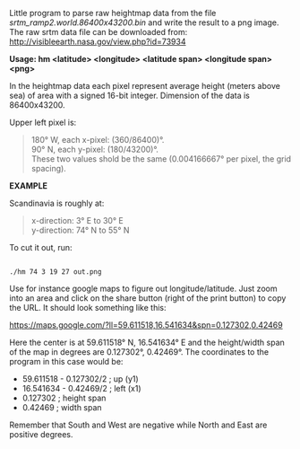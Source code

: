 Little program to parse raw heightmap data from the file *srtm_ramp2.world.86400x43200.bin*
and write the result to a png image. The raw srtm data file can be downloaded from:
http://visibleearth.nasa.gov/view.php?id=73934

**Usage: hm &lt;latitude&gt; &lt;longitude&gt; &lt;latitude span&gt; &lt;longitude span&gt; &lt;png&gt;**

In the heightmap data each pixel represent average height
(meters above sea) of area with a signed 16-bit integer.
Dimension of the data is 86400x43200.

Upper left pixel is:
> 180° W, each x-pixel: (360/86400)°.  
> 90° N, each y-pixel: (180/43200)°.  
These two values shold be the same (0.004166667° per pixel, the grid spacing).


**EXAMPLE**

Scandinavia is roughly at:
> x-direction: 3° E to 30° E  
> y-direction: 74° N to 55° N  

To cut it out, run:

<code>
./hm 74 3 19 27 out.png
</code>

Use for instance google maps to figure out longitude/latitude. Just zoom into an area
and click on the share button (right of the print button) to copy the URL. It should look
something like this:

https://maps.google.com/?ll=59.611518,16.541634&spn=0.127302,0.42469

Here the center is at 59.611518° N, 16.541634° E and the
height/width span of the map in degrees are 0.127302°, 0.42469°.
The coordinates to the program in this case would be:

* 59.611518 - 0.127302/2  ; up    (y1)
* 16.541634 - 0.42469/2   ; left  (x1)
* 0.127302                ; height span
* 0.42469                 ; width span

Remember that South and West are negative while North and East are positive degrees.
